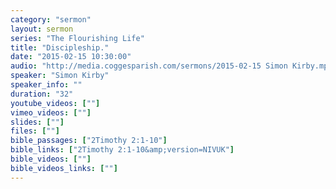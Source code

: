 ```yaml
---
category: "sermon"
layout: sermon
series: "The Flourishing Life"
title: "Discipleship."
date: "2015-02-15 10:30:00"
audio: "http://media.coggesparish.com/sermons/2015-02-15 Simon Kirby.mp3"
speaker: "Simon Kirby"
speaker_info: ""
duration: "32"
youtube_videos: [""]
vimeo_videos: [""]
slides: [""]
files: [""]
bible_passages: ["2Timothy 2:1-10"]
bible_links: ["2Timothy 2:1-10&amp;version=NIVUK"]
bible_videos: [""]
bible_videos_links: [""]
---
```

